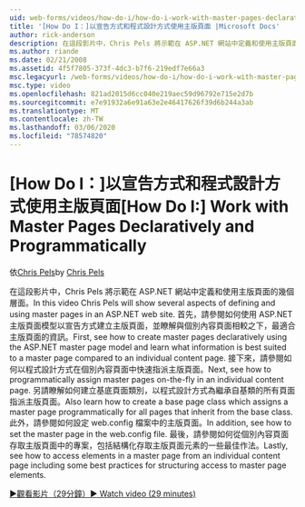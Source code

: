 ```yaml
---
uid: web-forms/videos/how-do-i/how-do-i-work-with-master-pages-declaratively-and-programmatically
title: '[How Do I：]以宣告方式和程式設計方式使用主版頁面 |Microsoft Docs'
author: rick-anderson
description: 在這段影片中，Chris Pels 將示範在 ASP.NET 網站中定義和使用主版頁面的幾個層面。 首先，請參閱如何建立主版頁面 declarati。
ms.author: riande
ms.date: 02/21/2008
ms.assetid: 4f5f7805-373f-4dc3-b7f6-219edf7e66a3
msc.legacyurl: /web-forms/videos/how-do-i/how-do-i-work-with-master-pages-declaratively-and-programmatically
msc.type: video
ms.openlocfilehash: 821ad2015d6cc040e219aec59d96792e715e2d7b
ms.sourcegitcommit: e7e91932a6e91a63e2e46417626f39d6b244a3ab
ms.translationtype: MT
ms.contentlocale: zh-TW
ms.lasthandoff: 03/06/2020
ms.locfileid: "78574820"
---
```

# <a name="how-do-i-work-with-master-pages-declaratively-and-programmatically"></a><span data-ttu-id="20bf3-104">[How Do I：]以宣告方式和程式設計方式使用主版頁面</span><span class="sxs-lookup"><span data-stu-id="20bf3-104">[How Do I:] Work with Master Pages Declaratively and Programmatically</span></span>

<span data-ttu-id="20bf3-105">依[Chris Pels](https://twitter.com/chrispels)</span><span class="sxs-lookup"><span data-stu-id="20bf3-105">by [Chris Pels](https://twitter.com/chrispels)</span></span>

<span data-ttu-id="20bf3-106">在這段影片中，Chris Pels 將示範在 ASP.NET 網站中定義和使用主版頁面的幾個層面。</span><span class="sxs-lookup"><span data-stu-id="20bf3-106">In this video Chris Pels will show several aspects of defining and using master pages in an ASP.NET web site.</span></span> <span data-ttu-id="20bf3-107">首先，請參閱如何使用 ASP.NET 主版頁面模型以宣告方式建立主版頁面，並瞭解與個別內容頁面相較之下，最適合主版頁面的資訊。</span><span class="sxs-lookup"><span data-stu-id="20bf3-107">First, see how to create master pages declaratively using the ASP.NET master page model and learn what information is best suited to a master page compared to an individual content page.</span></span> <span data-ttu-id="20bf3-108">接下來，請參閱如何以程式設計方式在個別內容頁面中快速指派主版頁面。</span><span class="sxs-lookup"><span data-stu-id="20bf3-108">Next, see how to programmatically assign master pages on-the-fly in an individual content page.</span></span> <span data-ttu-id="20bf3-109">另請瞭解如何建立基底頁面類別，以程式設計方式為繼承自基類的所有頁面指派主版頁面。</span><span class="sxs-lookup"><span data-stu-id="20bf3-109">Also learn how to create a base page class which assigns a master page programmatically for all pages that inherit from the base class.</span></span> <span data-ttu-id="20bf3-110">此外，請參閱如何設定 web.config 檔案中的主版頁面。</span><span class="sxs-lookup"><span data-stu-id="20bf3-110">In addition, see how to set the master page in the web.config file.</span></span> <span data-ttu-id="20bf3-111">最後，請參閱如何從個別內容頁面存取主版頁面中的專案，包括結構化存取主版頁面元素的一些最佳作法。</span><span class="sxs-lookup"><span data-stu-id="20bf3-111">Lastly, see how to access elements in a master page from an individual content page including some best practices for structuring access to master page elements.</span></span>

[<span data-ttu-id="20bf3-112">&#9654;觀看影片（29分鐘）</span><span class="sxs-lookup"><span data-stu-id="20bf3-112">&#9654; Watch video (29 minutes)</span></span>](https://channel9.msdn.com/Blogs/ASP-NET-Site-Videos/how-do-i-work-with-master-pages-declaratively-and-programmatically)
